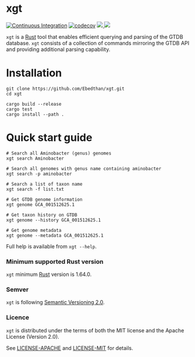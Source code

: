 # xgt
[![Continuous Integration](https://github.com/Ebedthan/xgt/actions/workflows/ci.yml/badge.svg)](https://github.com/Ebedthan/xgt/actions/workflows/ci.yml)
[![codecov](https://codecov.io/gh/Ebedthan/xgt/branch/main/graph/badge.svg?token=OFAOB6K5KB)](https://codecov.io/gh/Ebedthan/xgt)
<a href="https://github.com/Ebedthan/xgt/blob/main/LICENSE-MIT">
    <img src="https://img.shields.io/badge/license-MIT-blue?style=flat">
</a>
<a href="https://github.com/Ebedthan/xgt/blob/main/LICENSE-APACHE">
    <img src="https://img.shields.io/badge/license-APACHE-blue?style=flat">
</a>

`xgt` is a [Rust](https://www.rust-lang.org/) tool that enables efficient querying and parsing of the GTDB database. `xgt` consists of a collection of commands mirroring the GTDB API and providing additional parsing capability.

# Installation

```
git clone https://github.com/Ebedthan/xgt.git
cd xgt

cargo build --release
cargo test
cargo install --path .
```

# Quick start guide

```
# Search all Aminobacter (genus) genomes
xgt search Aminobacter

# Search all genomes with genus name containing aminobacter
xgt search -p aminobacter

# Search a list of taxon name
xgt search -f list.txt

# Get GTDB genome information
xgt genome GCA_001512625.1

# Get taxon history on GTDB
xgt genome --history GCA_001512625.1

# Get genome metadata
xgt genome --metadata GCA_001512625.1
```

Full help is available from `xgt --help`.

### Minimum supported Rust version
`xgt` minimum [Rust](https://www.rust-lang.org/) version is 1.64.0.

### Semver
`xgt` is following [Semantic Versioning 2.0](https://semver.org/).

### Licence
`xgt` is distributed under the terms of both the MIT license and the Apache License (Version 2.0).

See [LICENSE-APACHE](https://github.com/Ebedthan/xgt/blob/main/LICENSE-APACHE) and [LICENSE-MIT](https://github.com/Ebedthan/xgt/blob/main/LICENSE-MIT) for details.